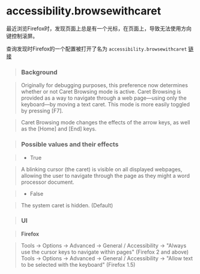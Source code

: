 # accessibility.browsewithcaret

最近浏览Firefox时，发现页面上总是有一个光标，在页面上，导致无法使用方向键控制滚屏。

查询发现时Firefox的一个配置被打开了名为 `accessibility.browsewithcaret` [链接](http://kb.mozillazine.org/Accessibility.browsewithcaret)

  
> ### Background

>  Originally for debugging purposes, this preference now determines whether or not Caret Browsing mode is active. Caret Browsing is provided as a way to navigate through a web page—using only the keyboard—by moving a text caret. This mode is more easily toggled by pressing [F7].

> Caret Browsing mode changes the effects of the arrow keys, as well as the [Home] and [End] keys.

> ### Possible values and their effects

>  - True

>  A blinking cursor (the caret) is visible on all displayed webpages, allowing the user to navigate through the page as they might a word processor document.

>  - False

>  The system caret is hidden. (Default)

> ### UI

>  **Firefox**

>  Tools → Options → Advanced → General / Accessibility → "Always use the cursor keys to navigate within pages" (Firefox 2 and above)
>  Tools → Options → Advanced → General / Accessibility → "Allow text to be selected with the keyboard" (Firefox 1.5)  
  



